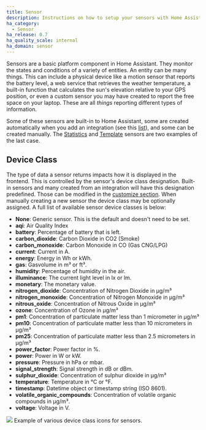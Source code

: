 ```yaml
---
title: Sensor
description: Instructions on how to setup your sensors with Home Assistant.
ha_category:
  - Sensor
ha_release: 0.7
ha_quality_scale: internal
ha_domain: sensor
---
```


Sensors are a basic platform component in Home Assistant. They monitor the states and conditions of a variety of entities. An entity can be many things. This can include a physical device like a motion sensor that reports the battery level, a web service that retrieves the weather temperature, a built-in function that calculates the sun's elevation relative to your GPS position, or even a custom sensor you may have created to report the free space on your laptop. These are all *things* reporting different types of information.

Some of these sensors are built-in to Home Assistant, some are created automatically when you add an integration (see this [list](/integrations/#sensor)), and some can be created manually. The [Statistics](/integrations/statistics) and [Template](/integrations/template) sensors are two examples of the last case.

## Device Class

The type of data a sensor returns impacts how it is displayed in the frontend. This is controlled by the sensor's device class designation. Built-in sensors and many created from an integration will have this designation predefined. Those can be modified in the [customize section](/docs/configuration/customizing-devices/). When manually creating a new sensor the device class may be optionally assigned. A full list of available sensor device classes is below:

- **None**: Generic sensor. This is the default and doesn't need to be set.
- **aqi**: Air Quality Index
- **battery**: Percentage of battery that is left.
- **carbon_dioxide**: Carbon Dioxide in CO2 (Smoke)
- **carbon_monoxide**: Carbon Monoxide in CO (Gas CNG/LPG)
- **current**: Current in A.
- **energy**: Energy in Wh or kWh.
- **gas**: Gasvolume in m³ or ft³.
- **humidity**: Percentage of humidity in the air.
- **illuminance**: The current light level in lx or lm.
- **monetary**: The monetary value.
- **nitrogen_dioxide**: Concentration of Nitrogen Dioxide in µg/m³
- **nitrogen_monoxide**: Concentration of Nitrogen Monoxide in µg/m³
- **nitrous_oxide**: Concentration of Nitrous Oxide in µg/m³
- **ozone**: Concentration of Ozone in µg/m³
- **pm1**: Concentration of particulate matter less than 1 micrometer in µg/m³
- **pm10**: Concentration of particulate matter less than 10 micrometers in µg/m³
- **pm25**: Concentration of particulate matter less than 2.5 micrometers in µg/m³
- **power_factor**: Power factor in %.
- **power**: Power in W or kW.
- **pressure**: Pressure in hPa or mbar.
- **signal_strength**: Signal strength in dB or dBm.
- **sulphur_dioxide**: Concentration of sulphur dioxide in µg/m³
- **temperature**: Temperature in °C or °F.
- **timestamp**: Datetime object or timestamp string (ISO 8601).
- **volatile_organic_compounds**: Concentration of volatile organic compounds in µg/m³.
- **voltage**: Voltage in V.

<p class='img'>
<img src='/images/screenshots/sensor_device_classes_icons.png' />
Example of various device class icons for sensors.
</p>
